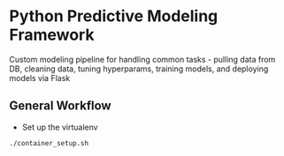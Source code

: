 # Python Predictive Modeling Framework

Custom modeling pipeline for handling common tasks - pulling data from DB, cleaning data, tuning hyperparams, training models, and deploying models via Flask

## General Workflow

* Set up the virtualenv
```
./container_setup.sh
```
